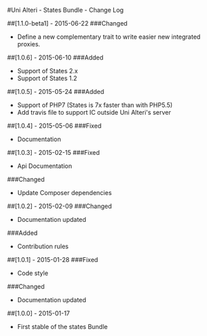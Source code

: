 #Uni Alteri - States Bundle - Change Log

##[1.1.0-beta1] - 2015-06-22
###Changed
- Define a new complementary trait to write easier new integrated proxies.

##[1.0.6] - 2015-06-10
###Added
- Support of States 2.x
- Support of States 1.2

##[1.0.5] - 2015-05-24
###Added
- Support of PHP7 (States is 7x faster than with PHP5.5)
- Add travis file to support IC outside Uni Alteri's server

##[1.0.4] - 2015-05-06
###Fixed
- Documentation

##[1.0.3] - 2015-02-15
###Fixed
- Api Documentation

###Changed
- Update Composer dependencies

##[1.0.2] - 2015-02-09
###Changed
- Documentation updated

###Added
- Contribution rules

##[1.0.1] - 2015-01-28
###Fixed
- Code style

###Changed
- Documentation updated

##[1.0.0] - 2015-01-17
- First stable of the states Bundle

